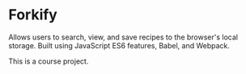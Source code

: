 # Forkify

Allows users to search, view, and save recipes to the browser's local storage. Built using JavaScript ES6 features, Babel, and Webpack.

This is a course project.